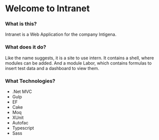 # Welcome to Intranet
### What is this?

Intranet is a Web Application for the company Intigena.

### What does it do?

Like the name suggests, it is a site to use intern. It contains a shell, where modules can be added. And a module Labor, which contains formulas to insert test data and a dashboard to view them.

### What Technologies?
* .Net MVC
* Gulp
* EF
* Cake
* Moq
* XUnit
* Autofac
* Typescript
* Sass
